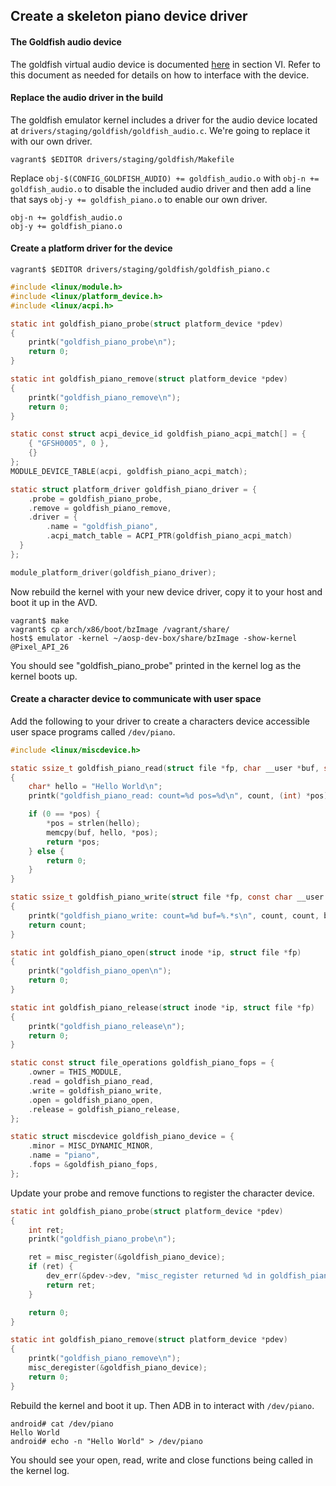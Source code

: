 ## Create a skeleton piano device driver

#### The Goldfish audio device

The goldfish virtual audio device is documented [here](https://android.googlesource.com/platform/external/qemu/+/master/docs/GOLDFISH-VIRTUAL-HARDWARE.TXT) in section VI. Refer to this document as needed for details on how to interface with the device.

#### Replace the audio driver in the build

The goldfish emulator kernel includes a driver for the audio device located at `drivers/staging/goldfish/goldfish_audio.c`. We're going to replace it with our own driver.

```
vagrant$ $EDITOR drivers/staging/goldfish/Makefile
```

Replace `obj-$(CONFIG_GOLDFISH_AUDIO) += goldfish_audio.o` with `obj-n += goldfish_audio.o` to disable the included audio driver and then add a line that says `obj-y += goldfish_piano.o` to enable our own driver.

```
obj-n += goldfish_audio.o
obj-y += goldfish_piano.o
```

#### Create a platform driver for the device

```
vagrant$ $EDITOR drivers/staging/goldfish/goldfish_piano.c
```

```c
#include <linux/module.h>
#include <linux/platform_device.h>
#include <linux/acpi.h>

static int goldfish_piano_probe(struct platform_device *pdev)
{
    printk("goldfish_piano_probe\n");
    return 0;
}

static int goldfish_piano_remove(struct platform_device *pdev)
{
    printk("goldfish_piano_remove\n");
    return 0;
}

static const struct acpi_device_id goldfish_piano_acpi_match[] = {
    { "GFSH0005", 0 },
    {}
};
MODULE_DEVICE_TABLE(acpi, goldfish_piano_acpi_match);

static struct platform_driver goldfish_piano_driver = {
    .probe = goldfish_piano_probe,
    .remove = goldfish_piano_remove,
    .driver = {
        .name = "goldfish_piano",
        .acpi_match_table = ACPI_PTR(goldfish_piano_acpi_match)
  }
};

module_platform_driver(goldfish_piano_driver);
```

Now rebuild the kernel with your new device driver, copy it to your host and boot it up in the AVD.

```
vagrant$ make
vagrant$ cp arch/x86/boot/bzImage /vagrant/share/
host$ emulator -kernel ~/aosp-dev-box/share/bzImage -show-kernel @Pixel_API_26
```

You should see "goldfish_piano_probe" printed in the kernel log as the kernel boots up.

#### Create a character device to communicate with user space

Add the following to your driver to create a characters device accessible user space programs called `/dev/piano`.

```c
#include <linux/miscdevice.h>

static ssize_t goldfish_piano_read(struct file *fp, char __user *buf, size_t count, loff_t *pos)
{
    char* hello = "Hello World\n";
    printk("goldfish_piano_read: count=%d pos=%d\n", count, (int) *pos);

    if (0 == *pos) {
        *pos = strlen(hello);
        memcpy(buf, hello, *pos);
        return *pos;
    } else {
        return 0;
    }
}

static ssize_t goldfish_piano_write(struct file *fp, const char __user *buf, size_t count, loff_t *pos)
{
    printk("goldfish_piano_write: count=%d buf=%.*s\n", count, count, buf);
    return count;
}

static int goldfish_piano_open(struct inode *ip, struct file *fp)
{
    printk("goldfish_piano_open\n");
    return 0;
}

static int goldfish_piano_release(struct inode *ip, struct file *fp)
{
    printk("goldfish_piano_release\n");
    return 0;
}

static const struct file_operations goldfish_piano_fops = {
    .owner = THIS_MODULE,
    .read = goldfish_piano_read,
    .write = goldfish_piano_write,
    .open = goldfish_piano_open,
    .release = goldfish_piano_release,
};

static struct miscdevice goldfish_piano_device = {
    .minor = MISC_DYNAMIC_MINOR,
    .name = "piano",
    .fops = &goldfish_piano_fops,
};
```

Update your probe and remove functions to register the character device.

```c
static int goldfish_piano_probe(struct platform_device *pdev)
{
    int ret;
    printk("goldfish_piano_probe\n");

    ret = misc_register(&goldfish_piano_device);
    if (ret) {
        dev_err(&pdev->dev, "misc_register returned %d in goldfish_piano_probe\n", ret);
        return ret;
    }

    return 0;
}

static int goldfish_piano_remove(struct platform_device *pdev)
{
    printk("goldfish_piano_remove\n");
    misc_deregister(&goldfish_piano_device);
    return 0;
}
```

Rebuild the kernel and boot it up. Then ADB in to interact with `/dev/piano`.

```
android# cat /dev/piano
Hello World
android# echo -n "Hello World" > /dev/piano
```

You should see your open, read, write and close functions being called in the kernel log.
